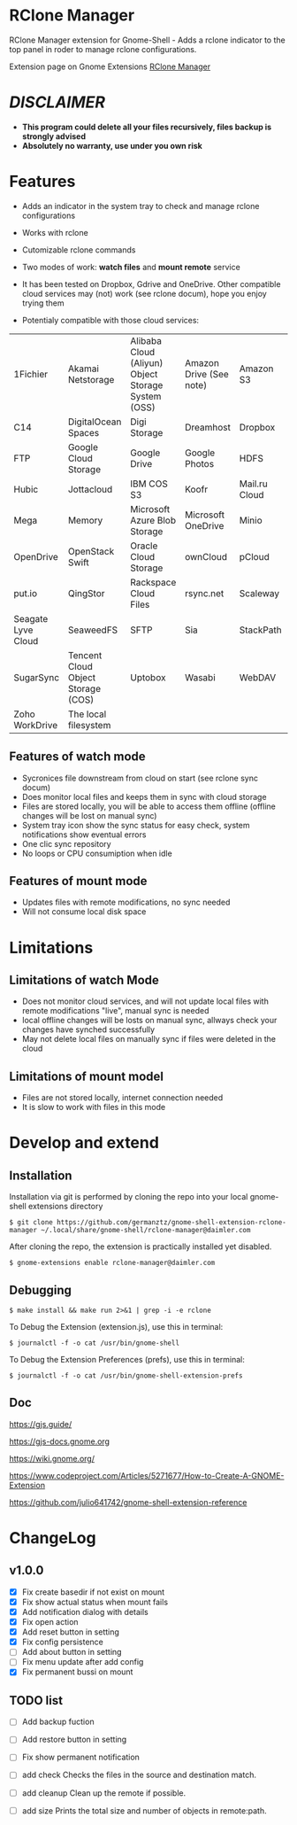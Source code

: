 RClone Manager
==============

RClone Manager extension for Gnome-Shell - Adds a rclone indicator to the top panel in roder to manage rclone configurations.

Extension page on Gnome Extensions [RClone Manager](https://extensions.gnome.org/extension/rclone-manager@daimler.com)

# **_DISCLAIMER_**

- **This program could delete all your files recursively, files backup is strongly advised**
- **Absolutely no warranty, use under you own risk**

# Features 

- Adds an indicator in the system tray to check and manage rclone configurations

- Works with rclone
- Cutomizable rclone commands
- Two modes of work: **watch files** and **mount remote** service
- It has been tested on Dropbox, Gdrive and OneDrive. Other compatible cloud services may (not) work (see rclone docum), hope you enjoy trying them
- Potentialy compatible with those cloud services: 

|||||||
|--|--|--|--|--|--|
1Fichier| Akamai Netstorage| Alibaba Cloud (Aliyun) Object Storage System (OSS)| Amazon Drive (See note)| Amazon S3| Backblaze B2| Box| Ceph| Citrix ShareFile| 
C14| DigitalOcean Spaces| Digi Storage| Dreamhost| Dropbox| Enterprise File Fabric| 
FTP| Google Cloud Storage| Google Drive|Google Photos| HDFS| HTTP| 
Hubic| Jottacloud| IBM COS S3| Koofr| Mail.ru Cloud| Memset Memstore| 
Mega| Memory| Microsoft Azure Blob Storage| Microsoft OneDrive| Minio| Nextcloud| OVH| 
OpenDrive| OpenStack Swift| Oracle Cloud Storage| ownCloud| pCloud| premiumize.me| 
put.io| QingStor| Rackspace Cloud Files| rsync.net| Scaleway| Seafile| 
Seagate Lyve Cloud| SeaweedFS| SFTP| Sia| StackPath| Storj| 
SugarSync| Tencent Cloud Object Storage (COS)| Uptobox| Wasabi| WebDAV| Yandex Disk| 
Zoho WorkDrive| The local filesystem 

## Features of watch mode

- Sycronices file downstream from cloud on start (see rclone sync docum)
- Does monitor local files and keeps them in sync with cloud storage
- Files are stored locally, you will be able to access them offline (offline changes will be lost on manual sync)
- System tray icon show the sync status for easy check, system notifications show eventual errors
- One clic sync repository
- No loops or CPU consumiption when idle

## Features of mount mode

- Updates files with remote modifications, no sync needed
- Will not consume local disk space

# Limitations

## Limitations of watch Mode

- Does not monitor cloud services, and will not update local files with remote modifications "live", manual sync is needed
- local offline changes will be losts on manual sync, allways check your changes have synched successfully
- May not delete local files on manually sync if files were deleted in the cloud

## Limitations of mount model

- Files are not stored locally, internet connection needed
- It is slow to work with files in this mode

# Develop and extend
## Installation

Installation via git is performed by cloning the repo into your local gnome-shell extensions directory

    $ git clone https://github.com/germanztz/gnome-shell-extension-rclone-manager ~/.local/share/gnome-shell/rclone-manager@daimler.com

After cloning the repo, the extension is practically installed yet disabled. 

    $ gnome-extensions enable rclone-manager@daimler.com

## Debugging

    $ make install && make run 2>&1 | grep -i -e rclone

To Debug the Extension (extension.js), use this in terminal:

    $ journalctl -f -o cat /usr/bin/gnome-shell

To Debug the Extension Preferences (prefs), use this in terminal:

    $ journalctl -f -o cat /usr/bin/gnome-shell-extension-prefs

## Doc

https://gjs.guide/

https://gjs-docs.gnome.org

https://wiki.gnome.org/

https://www.codeproject.com/Articles/5271677/How-to-Create-A-GNOME-Extension

https://github.com/julio641742/gnome-shell-extension-reference

# ChangeLog

## v1.0.0

- [x] Fix create basedir if not exist on mount
- [x] Fix show actual status when mount fails
- [x] Add notification dialog with details
- [x] Fix open action
- [x] Add reset button in setting
- [x] Fix config persistence
- [ ] Add about button in setting
- [ ] Fix menu update after add config
- [x] Fix permanent bussi on mount

## TODO list
- [ ] Add backup fuction
- [ ] Add restore button in setting
- [ ] Fix show permanent notification
- [ ] add check Checks the files in the source and destination match.
- [ ] add cleanup Clean up the remote if possible.
- [ ] add size Prints the total size and number of objects in remote:path.

